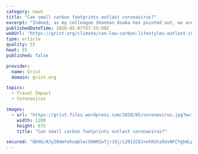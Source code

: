 ```yaml
---
category: news
title: "Can small carbon footprints outlast coronavirus?"
excerpt: "Indeed, as my colleague Shannon Osaka has pointed out, we are living through a natural experiment in that hypothesis, and it’s being disproved: The world is on track to emit more than 90 percent of its typical carbon dioxide emissions in 2020,"
publishedDateTime: 2020-05-07T07:55:00Z
webUrl: "https://grist.org/climate/can-low-carbon-lifestyles-outlast-coronavirus/"
type: article
quality: 55
heat: 55
published: false

provider:
  name: Grist
  domain: grist.org

topics:
  - Travel Impact
  - Coronavirus

images:
  - url: "https://grist.files.wordpress.com/2020/05/coronavirus.jpg?w=1200&h=675&crop=1"
    width: 1200
    height: 675
    title: "Can small carbon footprints outlast coronavirus?"

secured: "QkX6/AJyI0dmYehxqblwcS6W0ZwTjrJdj/i2912CDJ+etKUta5UvNFCYgh8LpU2noZ8ajMnBuoDGjJtuReoloHCCGniGzW1lEIPzQgx6YLCcGSnyDIHZxAHkP+M5yqmEGfa+arL0Db5zAmYpqIDtoJCu+07lKvnotaG8Hq7StU4OBQnFpyzRu2Xs2dNmWUWtKiKMNWcltXSboNBSriDLsEGmd2dFq4NCYpRscgFfZAKeEEh2yMqp1iAF/6fzg+8SfBukQ9LFNoY8aMSJigLP0xIWIOJardiB6kkqcLLMGejoYIE+og16AOHUe0LAWZpa;kSXKCo+ROWCy9v49EUE+rA=="
---
```


